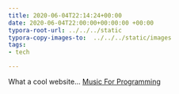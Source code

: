 ```yaml
---
title: 2020-06-04T22:14:24+00:00
date: 2020-06-04T22:00:00+00:00:00 +00:00
typora-root-url: ../../../static
typora-copy-images-to:  ../../../static/images
tags:
- tech

---
```

What a cool website... [Music For Programming](http://musicforprogramming.net/?one "Music For Programming")
